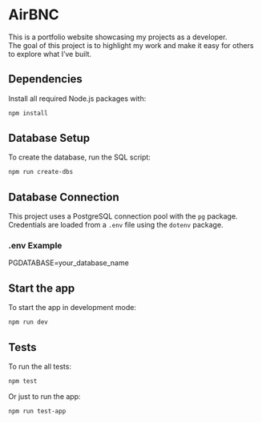 # AirBNC

This is a portfolio website showcasing my projects as a developer.  
The goal of this project is to highlight my work and make it easy for others to explore what I’ve built.

## Dependencies

Install all required Node.js packages with:

```bash
npm install
```

## Database Setup

To create the database, run the SQL script:

```bash
npm run create-dbs
```

## Database Connection

This project uses a PostgreSQL connection pool with the `pg` package.  
Credentials are loaded from a `.env` file using the `dotenv` package.

### .env Example

PGDATABASE=your_database_name

## Start the app

To start the app in development mode:

```bash
npm run dev
```

## Tests

To run the all tests:

```bash
npm test
```

Or just to run the app:

```bash
npm run test-app
```
